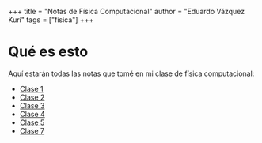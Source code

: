 +++
title = "Notas de Física Computacional"
author = "Eduardo Vázquez Kuri"
tags = ["fisica"]
+++
# Qué es esto

Aquí estarán todas las notas que tomé en mi clase de física computacional:

* [Clase 1](../Class1)
* [Clase 2](../Class2)
* [Clase 3](../Class3)
* [Clase 4](../Class4)
* [Clase 5](../Class5)
* [Clase 7](../Class7)